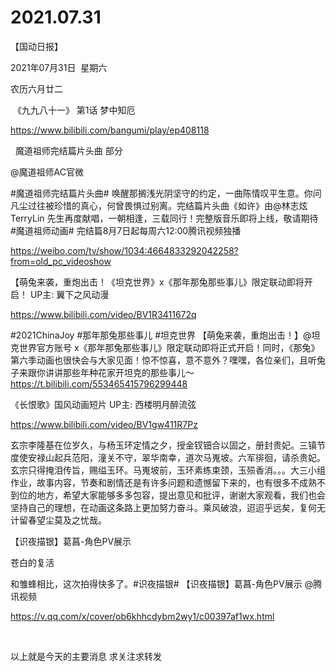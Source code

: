 ﻿#  2021.07.31
【国动日报】

2021年07月31日  星期六


农历六月廿二


 《九九八十一》 第1话 梦中知厄

https://www.bilibili.com/bangumi/play/ep408118

 
魔道祖师完结篇片头曲 部分


@魔道祖师AC官微     


#魔道祖师完结篇片头曲# 唤醒那搁浅光阴坚守的约定，一曲陈情叹平生意。你问凡尘过往被珍惜的真心，何曾畏惧过别离。完结篇片头曲《如许》由@林志炫TerryLin 先生再度献唱，一朝相逢，三载同行！完整版音乐即将上线，敬请期待
#魔道祖师动画# 完结篇8月7日起每周六12:00腾讯视频独播

https://weibo.com/tv/show/1034:4664833292042258?from=old_pc_videoshow

【萌兔来袭，重炮出击！《坦克世界》x《那年那兔那些事儿》限定联动即将开启！ UP主: 翼下之风动漫

https://www.bilibili.com/video/BV1R3411672q

#2021ChinaJoy #那年那兔那些事儿 #坦克世界 【萌兔来袭，重炮出击！】@坦克世界官方账号 x《那年那兔那些事儿》限定联动即将正式开启！同时，《那兔》第六季动画也很快会与大家见面！惊不惊喜，意不意外？嘿嘿，各位亲们，且听兔子来跟你讲讲那些年种花家开坦克的那些事儿～
https://t.bilibili.com/553465415796299448

《长恨歌》国风动画短片 UP主: 西楼明月醉流弦

https://www.bilibili.com/video/BV1gw411R7Pz

玄宗李隆基在位岁久，与杨玉环定情之夕，授金钗钿合以固之，册封贵妃。三镇节度使安禄山起兵范阳，潼关不守，翠华南幸，道次马嵬坡。六军徘徊，请杀贵妃。玄宗只得掩泪传旨，赐缢玉环。马嵬坡前，玉环素练束颈，玉殒香消。。。大三小组作业，故事内容，节奏和剧情还是有许多问题和遗憾留下来的，也有很多不成熟不到位的地方，希望大家能够多多包容，提出意见和批评，谢谢大家观看，我们也会坚持自己的理想，在动画这条路上更加努力奋斗。乘风破浪，迢迢乎远矣，复何无计留春望尘莫及之忧哉。

【识夜描银】葛菖-角色PV展示

苍白的复活                     


和雏蜂相比，这次拍得快多了。#识夜描银# 【识夜描银】葛菖-角色PV展示 @腾讯视频

https://v.qq.com/x/cover/ob6khhcdybm2wy1/c00397af1wx.html

 




以上就是今天的主要消息
求关注求转发

























